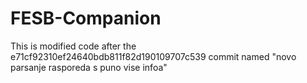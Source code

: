 # FESB-Companion

This is modified code after the e71cf92310ef24640bdb811f82d190109707c539 commit named "novo parsanje rasporeda s puno vise infoa"
